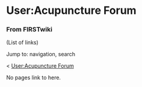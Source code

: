 

# User:Acupuncture Forum

### From FIRSTwiki

(List of links)

Jump to: navigation, search

&lt; [User:Acupuncture
Forum](/index.php?title=User:Acupuncture_Forum&redirect=no "User:Acupuncture
Forum" )  

No pages link to here.

